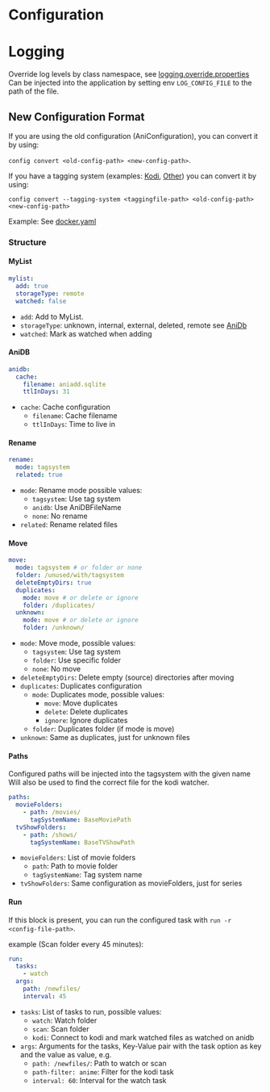 # Configuration
# Logging
Override log levels by class namespace, see [logging.override.properties](logging.override.properties)
Can be injected into the application by setting env `LOG_CONFIG_FILE` to the path of the file.

## New Configuration Format

If you are using the old configuration (AniConfiguration), you can convert it by using:

`config convert <old-config-path> <new-config-path>`.

If you have a tagging system (examples: [Kodi](tagging-system.kodi.txt), [Other](tagging-system.txt)) you can convert it by using:

`config convert --tagging-system <taggingfile-path> <old-config-path> <new-config-path>`

Example: See [docker.yaml](docker.yaml)

### Structure

#### MyList

```yaml
mylist:
  add: true
  storageType: remote
  watched: false
```

- `add`: Add to MyList.
- `storageType`: unknown, internal, external, deleted, remote see [AniDb](https://wiki.anidb.net/Filestates)
- `watched`: Mark as watched when adding

#### AniDB

```yaml
anidb:
  cache:
    filename: aniadd.sqlite
    ttlInDays: 31
```

- `cache`: Cache configuration
    - `filename`: Cache filename
    - `ttlInDays`: Time to live in

#### Rename

```yaml
rename:
  mode: tagsystem
  related: true
```

- `mode`: Rename mode possible values:
    - `tagsystem`: Use tag system
    - `anidb`: Use AniDBFileName
    - `none`: No rename
- `related`: Rename related files

#### Move

```yaml
move:
  mode: tagsystem # or folder or none
  folder: /unused/with/tagsystem
  deleteEmptyDirs: true
  duplicates:
    mode: move # or delete or ignore
    folder: /duplicates/
  unknown:
    mode: move # or delete or ignore
    folder: /unknown/
```

- `mode`: Move mode, possible values:
  - `tagsystem`: Use tag system
  - `folder`: Use specific folder
  - `none`: No move
- `deleteEmptyDirs`: Delete empty (source) directories after moving
- `duplicates`: Duplicates configuration
  - `mode`: Duplicates mode, possible values:
      - `move`: Move duplicates
      - `delete`: Delete duplicates
      - `ignore`: Ignore duplicates
  - `folder`: Duplicates folder (if mode is move)
- `unknown`: Same as duplicates, just for unknown files

#### Paths
Configured paths will be injected into the tagsystem with the given name
Will also be used to find the correct file for the kodi watcher.
```yaml
paths:
  movieFolders:
    - path: /movies/
      tagSystemName: BaseMoviePath
  tvShowFolders:
    - path: /shows/
      tagSystemName: BaseTVShowPath
```

- `movieFolders`: List of movie folders
  - `path`: Path to movie folder
  - `tagSystemName`: Tag system name
- `tvShowFolders`: Same configuration as movieFolders, just for series


#### Run
If this block is present, you can run the configured task with `run -r <config-file-path>`.

example (Scan folder every 45 minutes):
```yaml
run:
  tasks:
    - watch
  args:
    path: /newfiles/
    interval: 45
```
- `tasks`: List of tasks to run, possible values:
  - `watch`: Watch folder
  - `scan`: Scan folder
  - `kodi`: Connect to kodi and mark watched files as watched on anidb
- `args`: Arguments for the tasks, Key-Value pair with the task option as key and the value as value, e.g.
  - `path: /newfiles/`: Path to watch or scan
  - `path-filter: anime`: Filter for the kodi task
  - `interval: 60`: Interval for the watch task

